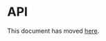 # API

This document has moved [here](https://www.ibm.com/docs/en/instana-observability/current?topic=nodejs-instana-api).
